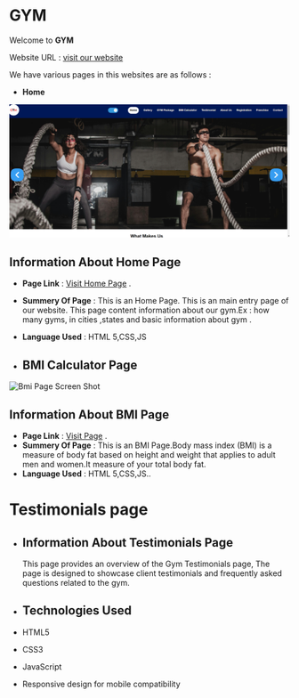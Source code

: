 # GYM

Welcome to **GYM**

Website URL : [visit our website](https://icp9-group1-project3.netlify.app)

We have various pages in this websites are as follows :

- **Home**

![Home Page Screen Shot](./img/home_page.png)

## Information About Home Page

- **Page Link** : [Visit Home Page](https://icp9-group1-project3.netlify.app) .
- **Summery Of Page** : This is an Home Page. This is an main entry page of our website.
  This page content information about our gym.Ex : how many gyms, in cities ,states and basic information about gym .
- **Language Used** : HTML 5,CSS,JS

- ## BMI Calculator Page

![Bmi Page Screen Shot](./img/bmi1.png)

## Information About BMI Page

- **Page Link** : [Visit Page](https://icp9-group1-project3.netlify.app/pages/bmi) .
- **Summery Of Page** : This is an BMI Page.Body mass index (BMI) is a measure of body fat based on height and weight that applies to adult men and women.It measure of your total body fat.
- **Language Used** : HTML 5,CSS,JS..

# Testimonials page

- ## Information About Testimonials Page

  This page provides an overview of the Gym Testimonials page, The page is designed to showcase client testimonials and frequently asked questions related to the gym.

- ## Technologies Used

- HTML5
- CSS3
- JavaScript
- Responsive design for mobile compatibility
